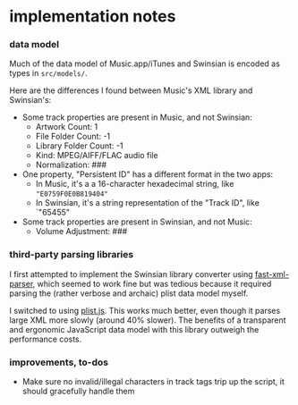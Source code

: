 # implementation notes

### data model

Much of the data model of Music.app/iTunes and Swinsian is encoded as types in `src/models/`.

Here are the differences I found between Music's XML library and Swinsian's:

- Some track properties are present in Music, and not Swinsian:
  - Artwork Count: 1
  - File Folder Count: -1
  - Library Folder Count: -1
  - Kind: MPEG/AIFF/FLAC audio file
  - Normalization: ###
- One property, "Persistent ID" has a different format in the two apps:
  - In Music, it's a a 16-character hexadecimal string, like `"E0759F0E0B819404"`
  - In Swinsian, it's a string representation of the "Track ID", like `"65455"
- Some track properties are present in Swinsian, and not Music:
  - Volume Adjustment: ###

### third-party parsing libraries

I first attempted to implement the Swinsian library converter using [fast-xml-parser](https://github.com/NaturalIntelligence/fast-xml-parser), which seemed to work fine but was tedious because it required parsing the (rather verbose and archaic) plist data model myself.

I switched to using [plist.js](https://github.com/TooTallNate/plist.js). This works much better, even though it parses large XML more slowly (around 40% slower). The benefits of a transparent and ergonomic JavaScript data model with this library outweigh the performance costs.

### improvements, to-dos

- Make sure no invalid/illegal characters in track tags trip up the script, it should gracefully handle them
